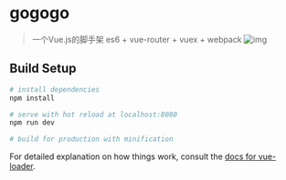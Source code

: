 # gogogo
> 一个Vue.js的脚手架
> es6 + vue-router + vuex + webpack
![img]('./src/assets/img/WechatIMG50.jpeg')

## Build Setup
``` bash
# install dependencies
npm install

# serve with hot reload at localhost:8080
npm run dev

# build for production with minification
```

For detailed explanation on how things work, consult the [docs for vue-loader](http://vuejs.github.io/vue-loader).
